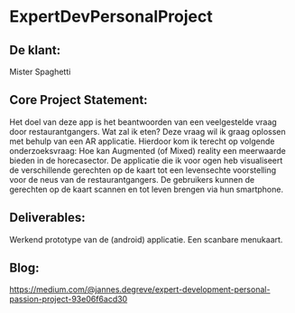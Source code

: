 # ExpertDevPersonalProject

## De klant:
Mister Spaghetti

## Core Project Statement:
Het doel van deze app is het beantwoorden van een veelgestelde vraag door restaurantgangers. Wat zal ik eten? Deze vraag wil ik graag oplossen met behulp van een AR applicatie. 
Hierdoor kom ik terecht op volgende onderzoeksvraag: 
Hoe kan Augmented (of Mixed) reality een meerwaarde bieden in de horecasector. 
De applicatie die ik voor ogen heb visualiseert de verschillende gerechten op de kaart tot een levensechte voorstelling voor de neus van de restaurantgangers. De gebruikers kunnen de gerechten op de kaart scannen en tot leven brengen via hun smartphone.

## Deliverables:
Werkend prototype van de (android) applicatie.
Een scanbare menukaart.

## Blog: 
https://medium.com/@jannes.degreve/expert-development-personal-passion-project-93e06f6acd30
